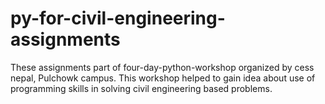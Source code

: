 # py-for-civil-engineering-assignments
These assignments part of four-day-python-workshop organized by cess nepal, Pulchowk campus. This workshop helped to gain idea about use of programming skills in solving civil engineering based problems.
